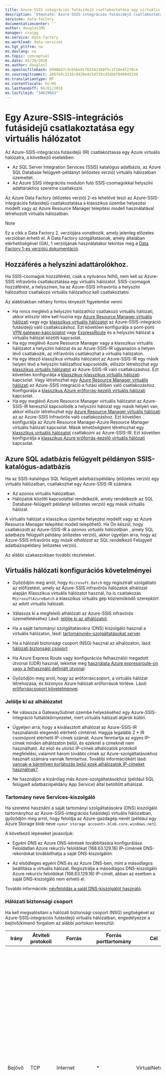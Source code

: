 ```yaml
---
title: Azure-SSIS integrációs futásidejű csatlakoztatása egy virtuális hálózati |} Microsoft Docs
description: 'Útmutató: Azure-SSIS integrációs futásidejű csatlakoztatása az Azure virtuális hálózat.'
services: data-factory
documentationcenter: ''
author: douglaslMS
manager: craigg
ms.service: data-factory
ms.workload: data-services
ms.tgt_pltfrm: na
ms.devlang: na
ms.topic: conceptual
ms.date: 05/29/2018
ms.author: douglasl
ms.openlocfilehash: b998b47cdc65be91f62543369f5c3f18e4f270c4
ms.sourcegitcommit: 266fe4c2216c0420e415d733cd3abbf94994533d
ms.translationtype: MT
ms.contentlocale: hu-HU
ms.lasthandoff: 06/01/2018
ms.locfileid: "34619643"
---
```

# <a name="join-an-azure-ssis-integration-runtime-to-a-virtual-network"></a>Egy Azure-SSIS-integrációs futásidejű csatlakoztatása egy virtuális hálózatot
Az Azure-SSIS-integrációs futásidejű (IR) csatlakoztassa egy Azure virtuális hálózatra, a következő esetekben: 

- Az SQL Server Integration Services (SSIS) katalógus adatbázis, az Azure SQL Database felügyelt-példányt (előzetes verzió) virtuális hálózatban üzemeltet.
- Az Azure SSIS integrációs modulon futó SSIS-csomagokkal helyszíni adattárakhoz szeretne csatlakozni.

 Az Azure Data Factory (előzetes verzió) 2-es lehetővé teszi az Azure-SSIS-integrációs futásidejű csatlakoztatása a klasszikus üzembe helyezési modellt vagy az Azure Resource Manager telepítési modell használatával létrehozott virtuális hálózatban. 

> [!NOTE]
> Ez a cikk a Data Factory 2. verziójára vonatkozik, amely jelenleg előzetes verzióban érhető el. A Data Factory szolgáltatásnak, amely általában elérhetőségével (GA), 1 verziójának használatakor tekintse meg a [Data Factory 1-es verziójú dokumentáció](v1/data-factory-introduction.md).

## <a name="access-to-on-premises-data-stores"></a>Hozzáférés a helyszíni adattárolókhoz.
Ha SSIS-csomagok hozzáférést, csak a nyilvános felhő, nem kell az Azure-SSIS infravörös csatlakoztatása egy virtuális hálózatot. SSIS-csomagok hozzáférést, a helyszínen, ha az Azure-SSIS infravörös a helyszíni hálózathoz csatlakozó virtuális hálózathoz kell csatlakoztatni. 

Az alábbiakban néhány fontos tényezőt figyelembe venni: 

- Ha nincs meglévő a helyszíni hálózathoz csatlakozó virtuális hálózati, akkor először létre kell hoznia egy [Azure Resource Manager virtuális hálózati](../virtual-network/quick-create-portal.md#create-a-virtual-network) vagy egy [klasszikus virtuális hálózatot](../virtual-network/virtual-networks-create-vnet-classic-pportal.md) az Azure-SSIS-integráció futásidejű való csatlakozáshoz. Ezt követően konfigurálja a pont-pont [VPN gateway-kapcsolatot](../vpn-gateway/vpn-gateway-howto-site-to-site-classic-portal.md) vagy [ExpressRoute](../expressroute/expressroute-howto-linkvnet-classic.md) és a helyszíni hálózat a virtuális hálózat közötti kapcsolat.
- Ha egy meglévő Azure Resource Manager vagy a klasszikus virtuális hálózatot a helyszíni hálózat és az Azure-SSIS-IR ugyanazon a helyen lévő csatlakozik, az infravörös csatlakozhat a virtuális hálózaton.
- Ha egy létező klasszikus virtuális hálózatot az Azure-SSIS-IR egy másik helyen lévő a helyszíni hálózathoz kapcsolódik, először létrehozhat egy [klasszikus virtuális hálózatot](../virtual-network/virtual-networks-create-vnet-classic-pportal.md) az Azure-SSIS-IR való csatlakozáshoz. Ezt követően konfigurálja a [klasszikus-klasszikus virtuális hálózati](../vpn-gateway/vpn-gateway-howto-vnet-vnet-portal-classic.md) kapcsolat. Vagy létrehozhat egy [Azure Resource Manager virtuális hálózati](../virtual-network/quick-create-portal.md#create-a-virtual-network) az Azure-SSIS integráció a futási időben való csatlakozáshoz. Konfigurálja a [klasszikus Azure erőforrás-kezelő virtuális hálózati](../vpn-gateway/vpn-gateway-connect-different-deployment-models-portal.md) kapcsolat.
- Ha egy meglévő Azure Resource Manager virtuális hálózatot az Azure-SSIS-IR keresztül kapcsolódik a helyszíni hálózat egy másik helyen van, akkor először létrehozhat egy [Azure Resource Manager virtuális hálózati](../virtual-network/quick-create-portal.md##create-a-virtual-network) az az Azure-SSIS Infravörös való csatlakozáshoz. Ezt követően konfigurálja az Azure Resource Manager-Azure Resource Manager virtuális hálózati kapcsolat. Másik lehetőségként létrehozhat egy [klasszikus virtuális hálózatot](../virtual-network/virtual-networks-create-vnet-classic-pportal.md) csatlakozni az Azure-SSIS-IR. Ezt követően konfigurálja a [klasszikus Azure erőforrás-kezelő virtuális hálózati](../vpn-gateway/vpn-gateway-connect-different-deployment-models-portal.md) kapcsolat.

## <a name="host-the-ssis-catalog-database-on-azure-sql-database-managed-instance"></a>Azure SQL adatbázis felügyelt példányon SSIS-katalógus-adatbázis 
Ha az SSIS-katalógus SQL felügyelt adatbázispéldány (előzetes verzió) egy virtuális hálózatban, csatlakozhat egy Azure-SSIS-IR számára:

- Az azonos virtuális hálózatban.
- Hálózatok közötti kapcsolattal rendelkezik, amely rendelkezik az SQL Database-felügyelt példányt (előzetes verzió) egy másik virtuális hálózat. 

A virtuális hálózat a klasszikus üzembe helyezési modellt vagy az Azure Resource Manager telepítési modell telepíthető. Ha Ön készül, hogy csatlakozott az Azure-SSIS-IR a *azonos virtuális hálózatban* , amely SQL adatbázis felügyelt példány (előzetes verzió), akkor ügyeljen arra, hogy az Azure-SSIS infravörös egy *másik alhálózat* az SQL rendelkező Felügyelt adatbázispéldány (előzetes verzió).   

Az alábbi szakaszokban további részleteket.

## <a name="requirements-for-virtual-network-configuration"></a>Virtuális hálózati konfigurációs követelményei

-   Győződjön meg arról, hogy `Microsoft.Batch` egy regisztrált szolgáltató az előfizetést, amely az Azure-SSIS infravörös hálózatok alhálózat alapján Klasszikus virtuális hálózatot használ, ha is csatlakozás `MicrosoftAzureBatch` a klasszikus virtuális gép közreműködő szerepkört az adott virtuális hálózati.

-   Válassza ki a megfelelő alhálózati az Azure-SSIS infravörös üzemeltetéséhez Lásd: [jelölje ki az alhálózatot](#subnet).

-   Ha a saját tartományi szolgáltatásokra (DNS) kiszolgáló használ a virtuális hálózaton, lásd: [tartománynév-szolgáltatásokat server](#dns_server).

-   Ha a hálózati biztonsági csoport (NSG) használ az alhálózaton, lásd: [hálózati biztonsági csoport](#nsg)

-   Ha Azure Express Route vagy konfigurációs felhasználói megadott útvonal (UDR) használ, tekintse meg [használata Azure expressroute-on vagy a felhasználó definiált útvonal](#route).

-   Győződjön meg arról, hogy az erőforráscsoport, a virtuális hálózat létrehozása, és bizonyos Azure hálózati erőforrások törlése. Lásd: [erőforráscsoport követelményei](#resource-group).

### <a name="subnet"></a> Jelölje ki az alhálózatot
-   Ne válassza a GatewaySubnet üzembe helyezéséhez egy Azure-SSIS-integráció futtatókörnyezetet, mert virtuális hálózati átjárók külön.

-   Ügyeljen arra, hogy a kiválasztott alhálózat az Azure-SSIS-IR használandó elegendő elérhető címtérrel. Hagyja legalább 2 * IR csomópont elérhető IP-címek számát. Azure fenntartja az egyes IP-címek minden alhálózaton belül, és ezeknél a címeknél nem használható. Az első és utolsó IP-címek alhálózatok protokoll megfelelési, valamint három további címek az Azure-szolgáltatásokhoz használt számára vannak fenntartva. További információkért lásd: [vannak-e bármilyen korlátozás belül ezek alhálózatok IP-címeket használnak?](../virtual-network/virtual-networks-faq.md#are-there-any-restrictions-on-using-ip-addresses-within-these-subnets).

-   Ne használjon a kizárólag más Azure-szolgáltatásokhoz (például SQL felügyelt adatbázispéldány App Service) által betöltött alhálózat.

### <a name="dns_server"></a> Tartomány neve Services-kiszolgáló 
Ha szeretné használni a saját tartományi szolgáltatásokra (DNS) kiszolgáló tartományhoz az Azure-SSIS-integrációs futásidejű virtuális hálózatban, győződjön meg arról, hogy feloldja az Azure-gazdagép nevét (például egy Azure Storage blob neve `<your storage account>.blob.core.windows.net`).

A következő lépéseket javasoljuk:

-   Egyéni DNS az Azure DNS-kérések továbbítására konfigurálása. Feloldatlan Azure rekurzív feloldókat (168.63.129.16) IP-címének DNS-rekordokat továbbíthatja a saját DNS-kiszolgálón.

-   Az elsődleges egyéni DNS és az Azure DNS-ben, mint a másodlagos beállítása a virtuális hálózat. Regisztrálja a másodlagos DNS-kiszolgáló Azure rekurzív feloldókat (168.63.129.16) IP-címét, abban az esetben a saját DNS-kiszolgáló nem érhető el.

További információk: [névfeloldás a saját DNS-kiszolgálót használó](../virtual-network/virtual-networks-name-resolution-for-vms-and-role-instances.md#name-resolution-that-uses-your-own-dns-server).

### <a name="nsg"></a> Hálózati biztonsági csoport
Ha kell megvalósítani a hálózati biztonsági csoport (NSG) segítségével az Azure-SSIS-integrációs futásidejű virtuális hálózatban, engedélyezze a bejövő/kimenő forgalom az alábbi portokon keresztül:

| Irány | Átviteli protokoll | Forrás | Forrás porttartomány | Cél | Célport tartomány | Megjegyzések |
|---|---|---|---|---|---|---|
| Bejövő | TCP | Internet | * | VirtualNetwork | 29876, 29877 (ha az infravörös csatlakoztatása az Azure Resource Manager virtuális hálózat) <br/><br/>10100, 20100, 30100 (ha az infravörös csatlakoztatása a klasszikus virtuális hálózatot)| A Data Factory szolgáltatásnak ezeket a portokat használ a virtuális hálózat az Azure-SSIS integrációs futásidejű csomópontjai folytatott kommunikációhoz. <br/><br/> Egy NSG-t vagy nem ad meg, hogy adat-előállító mindig konfigurálja a egy NSG-t a csatolva az Azure-SSIS infravörös üzemeltető virtuális gépek szintjén, a hálózati adapterek (NIC) A Data Factory IP-címek csak a bejövő forgalom engedélyezett. Akkor is, ha az internetes forgalmat a portok megnyitásához, amelyek nincsenek Data Factory IP-címek IP-címekről érkező forgalom le van tiltva, a hálózati adapter szintjén. |
| Kimenő | TCP | VirtualNetwork | * | Internet | 443 | A virtuális hálózat az Azure-SSIS integrációs futásidejű csomópontjai Azure-szolgáltatások, például az Azure Storage és az Azure Event Hubs eléréséhez használja ezt a portot. |
| Kimenő | TCP | VirtualNetwork | * | Internet vagy Sql | 1433-as számú 11000-11999, 14000-14999 | A virtuális hálózat az Azure-SSIS integrációs futásidejű csomópontjai ezeket a portokat használja, az Azure SQL adatbázis-kiszolgáló által üzemeltetett SSISDB eléréséhez. (Erre a célra nincs SQL adatbázis felügyelt példány (előzetes verzió) által üzemeltetett SSISDB vonatkozik.) |
||||||||

### <a name="route"></a> Használja az Azure expressroute-on vagy a felhasználó által megadott útvonal

A Kapcsolódás egy [Azure ExpressRoute](https://azure.microsoft.com/services/expressroute/) kapcsolat a virtuális hálózati infrastruktúra, a helyszíni hálózat kiterjesztése az Azure-bA. 

A közös konfigurálás az, hogy a kényszerített bújtatás használata (BGP-útvonal, a virtuális hálózatba 0.0.0.0/0 hirdetési) amely kényszeríti kimenő internetforgalom a virtuális hálózat az adatfolyamban a helyszíni hálózati berendezések vizsgálat és naplózás. A forgalom áramlását az Azure-SSIS infravörös függő Azure Data Factory szolgáltatással a vnetben közötti kapcsolat megszakad. A megoldás, hogy egy (vagy több) megadása [felhasználó által definiált útvonalak (udr-EK)](../virtual-network/virtual-networks-udr-overview.md) , amely tartalmazza az Azure-SSIS infravörös az alhálózaton Egy UDR határozza meg az alhálózat-specifikus útvonalakat, amelyek figyelembe véve a BGP-útvonal helyett.

Vagy a felhasználó által definiált útvonalak (udr-EK) kimenő internetforgalom kényszerítheti az alhálózatból az Azure-SSIS infravörös egy másik alhálózatnak, a virtuális hálózati berendezések üzemeltet egy tűzfal vagy egy Szegélyhálózaton állomás futtató vizsgálati és naplózási adhat meg.

Mindkét esetben alkalmazni a 0.0.0.0/0 útvonal a következő ugrás típusa, **Internet** , hogy a Data Factory szolgáltatásnak és az Azure-SSIS van infravörös közötti kommunikáció sikeres lehet az Azure-SSIS infravörös futtató az alhálózaton. 

![Adjon hozzá egy útvonalat](media/join-azure-ssis-integration-runtime-virtual-network/add-route-for-vnet.png)

Ha aggódik való vizsgálja meg az adott alhálózat kimenő internetforgalom, azt is megteheti az NSG-szabályok kimenő célok korlátozhatja az alhálózaton [Azure adatközpont IP-címek](https://www.microsoft.com/download/details.aspx?id=41653).

Lásd: [a PowerShell parancsfájl](https://gallery.technet.microsoft.com/scriptcenter/Adds-Azure-Datacenter-IP-dbeebe0c) példát. Akkor kell futtatnia a parancsfájl hetente és naprakész állapotban tarthatja az Azure data center IP-címek listájából.

### <a name="resource-group"></a> Az erőforráscsoport követelmények
Az Azure-SSIS infravörös bizonyos hálózati erőforrásokhoz ugyanabban az erőforráscsoportban, a virtuális hálózat, például egy Azure load balancer, az Azure nyilvános IP-cím és munkahelyi hálózati biztonsági csoport létrehozásához szükséges.

-   Győződjön meg arról, hogy nincs-e bármilyen erőforrás zárolását az erőforráscsoportba vagy előfizetést, amelyhez a virtuális hálózat tartozik. Ha konfigurál egy olvasási zárolás vagy a delete zárolja, indítása és leállítása az infravörös is sikertelen, vagy lefagy.

-   Győződjön meg arról, hogy nincs-e az Azure-házirendet, amely megakadályozza a következő erőforrások az erőforráscsoportban vagy előfizetést, amelyhez a virtuális hálózat tartozik:
    -   Microsoft.Network/LoadBalancers
    -   Microsoft.Network/NetworkSecurityGroups
    -   Microsoft.Network/PublicIPAddresses

## <a name="azure-portal-data-factory-ui"></a>Azure-portálon (Data Factory UI)
Ez a szakasz bemutatja, hogyan lehet egy meglévő Azure-SSIS-futtatókörnyezet egy virtuális hálózat (klasszikus vagy az Azure Resource Manager) az Azure portál és a Data Factory felhasználói felület használatával. Először meg kell a virtuális hálózat megfelelő konfigurálása az Azure-SSIS-IR csatlakoztatása előtt. Nyissa meg a virtuális hálózat (klasszikus vagy az Azure Resource Manager) típusa a következő két szakasz egyikével. Ezt követően a harmadik szakasz az Azure-SSIS-IR csatlakoztatása a virtuális hálózat. 

### <a name="use-the-portal-to-configure-an-azure-resource-manager-virtual-network"></a>Az Azure Resource Manager virtuális hálózat konfigurálása a portál használatával
Virtuális hálózat konfigurálása előtt egy Azure-SSIS-IR csatlakozhat hozzá kell.

1. Indítsa el a Microsoft Edge vagy a Google Chrome. A Data Factory felhasználói felület jelenleg csak az adott webböngésző használata támogatott.
2. Jelentkezzen be az [Azure Portalra](https://portal.azure.com).
3. Válassza ki **további szolgáltatások**. Szűrhet, és válassza ki **virtuális hálózatok**.
4. Szűrhet, és a listában jelölje ki a virtuális hálózat. 
5. Az a **virtuális hálózati** lapon jelölje be **tulajdonságok**. 
6. Válassza a Másolás gombra **erőforrás-azonosító** az erőforrás-azonosítója a virtuális hálózat másolása a vágólapra. Mentse az Azonosítót a OneNote-bA vagy egy fájlt a vágólapról.
7. Válassza ki **alhálózatok** a bal oldali menüben. Győződjön meg arról, hogy hány **elérhető címek** nagyobb, mint az Azure-SSIS-integrációs futásidejű csomópontján.
8. Győződjön meg arról, hogy az Azure Batch-szolgáltató regisztrálva van az Azure-előfizetés, amely rendelkezik a virtuális hálózat. Vagy az Azure Batch-szolgáltató regisztrálása. Ha már rendelkezik Azure Batch-fiók az előfizetéshez, majd az előfizetés az Azure Batch van regisztrálva. (A Data Factory-portálon az Azure-SSIS infravörös hoz létre, ha az Azure Batch-szolgáltató automatikusan regisztrálva van az Ön.)

   a. Azure-portálon, válassza ki a **előfizetések** a bal oldali menüben.

   b. Válassza ki előfizetését. 
   
   c. Válassza ki **erőforrás-szolgáltató** a bal oldali, és ellenőrizze, hogy **Microsoft.Batch** egy regisztrált szolgáltató.     
      !["Regisztrált" állapotának megerősítése](media/join-azure-ssis-integration-runtime-virtual-network/batch-registered-confirmation.png)

   Ha nem lát **Microsoft.Batch** a listában, regisztrálja őket, [üres Azure Batch-fiók létrehozása](../batch/batch-account-create-portal.md) az előfizetésben. Később is törli.

### <a name="use-the-portal-to-configure-a-classic-virtual-network"></a>Klasszikus virtuális hálózat konfigurálása a portál használatával
Virtuális hálózat konfigurálása előtt egy Azure-SSIS-IR csatlakozhat hozzá kell.

1. Indítsa el a Microsoft Edge vagy a Google Chrome. A Data Factory felhasználói felület jelenleg csak az alábbi böngészők használata támogatott.
2. Jelentkezzen be az [Azure Portalra](https://portal.azure.com).
3. Válassza ki **további szolgáltatások**. Szűrhet, és válassza ki **virtuális hálózatok (klasszikus)**.
4. Szűrhet, és a listában jelölje ki a virtuális hálózat. 
5. Az a **virtuális hálózat (klasszikus)** lapon jelölje be **tulajdonságok**. 

    ![Klasszikus virtuális hálózati erőforrás-azonosító](media/join-azure-ssis-integration-runtime-virtual-network/classic-vnet-resource-id.png)
5. Válassza a Másolás gombra **erőforrás-azonosító** az erőforrás-azonosító, a klasszikus hálózat másolása a vágólapra. Mentse az Azonosítót a OneNote-bA vagy egy fájlt a vágólapról.
6. Válassza ki **alhálózatok** a bal oldali menüben. Győződjön meg arról, hogy hány **elérhető címek** nagyobb, mint az Azure-SSIS-integrációs futásidejű csomópontján.

    ![A virtuális hálózaton rendelkezésre álló címek száma](media/join-azure-ssis-integration-runtime-virtual-network/number-of-available-addresses.png)
7. Csatlakozás **MicrosoftAzureBatch** számára a **klasszikus virtuális gép közreműködő** szerepkör a virtuális hálózat.

    a. Válassza ki **hozzáférés-vezérlés (IAM)** a bal oldali menüben, majd válassza a **Hozzáadás** az eszköztáron. 
       !["Hozzáférés-vezérlés" és "Hozzáadás" gombok](media/join-azure-ssis-integration-runtime-virtual-network/access-control-add.png)

    b. Az a **engedélyek hozzáadása** lapon jelölje be **klasszikus virtuális gép közreműködő** a **szerepkör**. Beillesztés **ddbf3205-c6bd-46ae-8127-60eb93363864** a a **válasszon** mezőbe, majd válassza ki **Microsoft Azure Batch** a keresési eredmények listájáról.   
       !["Engedélyek hozzáadása" lapon a keresési eredmények](media/join-azure-ssis-integration-runtime-virtual-network/azure-batch-to-vm-contributor.png)

    c. Válassza ki **mentése** menti a beállításokat, és zárja be a lapot.  
       ![Hozzáférési beállítások mentése](media/join-azure-ssis-integration-runtime-virtual-network/save-access-settings.png)

    d. Ellenőrizze, hogy látható **Microsoft Azure Batch** közreműködők listájában.  
       ![Azure Batch hozzáférés megerősítése](media/join-azure-ssis-integration-runtime-virtual-network/azure-batch-in-list.png)

5. Győződjön meg arról, hogy az Azure Batch-szolgáltató regisztrálva van az Azure-előfizetés, amely rendelkezik a virtuális hálózat. Vagy az Azure Batch-szolgáltató regisztrálása. Ha már rendelkezik Azure Batch-fiók az előfizetéshez, majd az előfizetés az Azure Batch van regisztrálva. (A Data Factory-portálon az Azure-SSIS infravörös hoz létre, ha az Azure Batch-szolgáltató automatikusan regisztrálva van az Ön.)

   a. Azure-portálon, válassza ki a **előfizetések** a bal oldali menüben.

   b. Válassza ki előfizetését.

   c. Válassza ki **erőforrás-szolgáltató** a bal oldali, és ellenőrizze, hogy **Microsoft.Batch** egy regisztrált szolgáltató.     
      !["Regisztrált" állapotának megerősítése](media/join-azure-ssis-integration-runtime-virtual-network/batch-registered-confirmation.png)

   Ha nem lát **Microsoft.Batch** a listában, regisztrálja őket, [üres Azure Batch-fiók létrehozása](../batch/batch-account-create-portal.md) az előfizetésben. Később is törli. 

### <a name="join-the-azure-ssis-ir-to-a-virtual-network"></a>Az Azure-SSIS infravörös csatlakoztatása egy virtuális hálózatot

1. Indítsa el a Microsoft Edge vagy a Google Chrome. A Data Factory felhasználói felület jelenleg csak az adott webböngésző használata támogatott.
2. Az a [Azure-portálon](https://portal.azure.com), jelölje be **adat-előállítók** a bal oldali menüben. Ha nem lát **adat-előállítók** válassza a menü **további szolgáltatások**, majd válassza **adat-előállítók** a a **ESZKÖZINTELLIGENCIA + ANALITIKA**szakasz. 
    
   ![Adat-előállítók listája](media/join-azure-ssis-integration-runtime-virtual-network/data-factories-list.png)
2. A listában jelölje ki a data factory az Azure-SSIS-integráció futtatási idő mellett. A data factory a kezdőlap talál. Válassza ki a **Szerző & telepítés** csempére. A Data Factory felhasználói felületén külön lapon látható. 

   ![Data factory kezdőlap](media/join-azure-ssis-integration-runtime-virtual-network/data-factory-home-page.png)
3. A Data Factory felhasználói felületén, váltson a **szerkesztése** lapon jelölje be **kapcsolatok**, és váltson a **integrációs futtatókörnyezetek** lapon. 

   !["Integrációs futtatókörnyezetek" lap](media/join-azure-ssis-integration-runtime-virtual-network/integration-runtimes-tab.png)
4. Ha az Azure-SSIS-IR fut, integrációs futásidejű listájában válassza ki a **leállítása** gombra a **műveletek** az Azure-SSIS infravörös oszlopban Az IR nem szerkeszthető, amíg le nem állítják azt. 

   ![Állítsa le az infravörös](media/join-azure-ssis-integration-runtime-virtual-network/stop-ir-button.png)
1. Integrációs futásidejű listájából válassza ki a **szerkesztése** gombra a **műveletek** az Azure-SSIS infravörös oszlopban

   ![Az integrációs futásidejű szerkesztése](media/join-azure-ssis-integration-runtime-virtual-network/integration-runtime-edit.png)
5. Az a **általános beállítások** oldalán a **integrációs futásidejű telepítő** ablakban válassza ki **következő**. 

   ![Az IR-telepítő általános beállításai](media/join-azure-ssis-integration-runtime-virtual-network/ir-setup-general-settings.png)
6. Az a **SQL-beállítások** lapon adja meg a rendszergazdai jelszót, és válassza ki **következő**.

   ![Az IR-telepítő SQL Server-beállítások](media/join-azure-ssis-integration-runtime-virtual-network/ir-setup-sql-settings.png)
7. Az a **speciális beállítások** lapon, a következő műveleteket hajthatja végre: 

   a. Jelölje be a **egy Vnetet az Azure-SSIS integráció a futási időben való csatlakozáshoz, és az Azure-szolgáltatások engedélyezése a virtuális hálózat engedélyek/beállítások kiválasztása**.

   b. A **típus**, adja meg, hogy a virtuális hálózat a klasszikus virtuális hálózatot, vagy egy Azure Resource Manager virtuális hálózatot. 

   c. A **VNet neve**, válassza ki a virtuális hálózatot.

   d. A **alhálózati név**, jelölje ki az alhálózatot a virtuális hálózat.

   e. Válassza ki **frissítés**. 

   ![Az IR-telepítő speciális beállítások](media/join-azure-ssis-integration-runtime-virtual-network/ir-setup-advanced-settings.png)
8. Most, megkezdheti a IR segítségével a **Start** gombra a **műveletek** az Azure-SSIS infravörös oszlopban Egy Azure-SSIS infravörös elindításához körülbelül 20 percet vesz igénybe 


## <a name="azure-powershell"></a>Azure PowerShell

### <a name="configure-a-virtual-network"></a>Virtuális hálózat konfigurálása
Virtuális hálózat konfigurálása előtt egy Azure-SSIS-IR csatlakozhat hozzá kell. Automatikus konfigurálása az Azure-SSIS integrációs futásidejű való csatlakozáshoz a virtuális hálózat virtuális hálózati engedélyek/beállításait, vegye fel a következő parancsfájlt:

```powershell
# Register to the Azure Batch resource provider
# Make sure to run this script against the subscription to which the VNet belongs.
if(![string]::IsNullOrEmpty($VnetId) -and ![string]::IsNullOrEmpty($SubnetName))
{
    $BatchApplicationId = "ddbf3205-c6bd-46ae-8127-60eb93363864"
    $BatchObjectId = (Get-AzureRmADServicePrincipal -ServicePrincipalName $BatchApplicationId).Id

    Register-AzureRmResourceProvider -ProviderNamespace Microsoft.Batch
    while(!(Get-AzureRmResourceProvider -ProviderNamespace "Microsoft.Batch").RegistrationState.Contains("Registered"))
    {
    Start-Sleep -s 10
    }
    if($VnetId -match "/providers/Microsoft.ClassicNetwork/")
    {
        # Assign the VM contributor role to Microsoft.Batch
        New-AzureRmRoleAssignment -ObjectId $BatchObjectId -RoleDefinitionName "Classic Virtual Machine Contributor" -Scope $VnetId
    }
}
```

### <a name="create-an-azure-ssis-ir-and-join-it-to-a-virtual-network"></a>Hozzon létre egy Azure-SSIS-IR, és csatlakoztassa a virtuális hálózathoz
Hozzon létre egy Azure-SSIS-IR, és egyszerre egy virtuális hálózathoz csatlakozzon hozzá. A teljes parancsfájl és utasításokat lásd: [hozzon létre egy Azure-SSIS-integrációs futásidejű](create-azure-ssis-integration-runtime.md#azure-powershell).

### <a name="join-an-existing-azure-ssis-ir-to-a-virtual-network"></a>Egy meglévő Azure-SSIS-IR csatlakoztatása egy virtuális hálózatot
A parancsfájl a [hozzon létre egy Azure-SSIS-integrációs futásidejű](create-azure-ssis-integration-runtime.md) cikkből megtudhatja, hogyan hozzon létre egy Azure-SSIS-IR, és ugyanazt a parancsfájlt a virtuális hálózathoz csatlakozzon hozzá. Ha egy meglévő Azure-SSIS-IR, a következő lépésekkel csatlakozzon hozzá a virtuális hálózathoz: 

1. Állítsa le az Azure-SSIS infravörös
2. Konfigurálja az Azure-SSIS infravörös a virtuális hálózathoz csatlakoztatni. 
3. Indítsa el az Azure-SSIS infravörös 

### <a name="define-the-variables"></a>A változók megadása

```powershell
$ResourceGroupName = "<Azure resource group name>"
$DataFactoryName = "<Data factory name>" 
$AzureSSISName = "<Specify Azure-SSIS IR name>"
## These two parameters apply if you are using a virtual network and Azure SQL Database Managed Instance (Preview) 
# Specify information about your classic or Azure Resource Manager virtual network.
$VnetId = "<Name of your Azure virtual network>"
$SubnetName = "<Name of the subnet in the virtual network>"
```

### <a name="stop-the-azure-ssis-ir"></a>Állítsa le az Azure-SSIS infravörös
Állítsa le az Azure-SSIS-integrációs futásidejű, mielőtt egy virtuális hálózathoz csatlakozik. Ez a parancs kiadott összes csomópontját, és leállítja a számlázási:

```powershell
Stop-AzureRmDataFactoryV2IntegrationRuntime -ResourceGroupName $ResourceGroupName `
                                             -DataFactoryName $DataFactoryName `
                                             -Name $AzureSSISName `
                                             -Force 
```
### <a name="configure-virtual-network-settings-for-the-azure-ssis-ir-to-join"></a>Csatlakozás az Azure-SSIS infravörös virtuális hálózati beállításainak konfigurálása

```powershell
# Register to the Azure Batch resource provider
# Make sure to run this script against the subscription to which the VNet belongs.
if(![string]::IsNullOrEmpty($VnetId) -and ![string]::IsNullOrEmpty($SubnetName))
{
    $BatchObjectId = (Get-AzureRmADServicePrincipal -ServicePrincipalName "MicrosoftAzureBatch").Id
    Register-AzureRmResourceProvider -ProviderNamespace Microsoft.Batch
    while(!(Get-AzureRmResourceProvider -ProviderNamespace "Microsoft.Batch").RegistrationState.Contains("Registered"))
    {
        Start-Sleep -s 10
    }
    if($VnetId -match "/providers/Microsoft.ClassicNetwork/")
    {
        # Assign VM contributor role to Microsoft.Batch
        New-AzureRmRoleAssignment -ObjectId $BatchObjectId -RoleDefinitionName "Classic Virtual Machine Contributor" -Scope $VnetId
    }
}
```

### <a name="configure-the-azure-ssis-ir"></a>Az Azure-SSIS infravörös konfigurálása
Az Azure-SSIS integrációs futásidejű való csatlakozáshoz a virtuális hálózat konfigurálásához futtassa a `Set-AzureRmDataFactoryV2IntegrationRuntime` parancs: 

```powershell
Set-AzureRmDataFactoryV2IntegrationRuntime  -ResourceGroupName $ResourceGroupName `
                                            -DataFactoryName $DataFactoryName `
                                            -Name $AzureSSISName `
                                            -Type Managed `
                                            -VnetId $VnetId `
                                            -Subnet $SubnetName
```

### <a name="start-the-azure-ssis-ir"></a>Indítsa el az Azure-SSIS infravörös
Az Azure-SSIS-integrációs futásidejű indításához futtassa a következő parancsot: 

```powershell
Start-AzureRmDataFactoryV2IntegrationRuntime -ResourceGroupName $ResourceGroupName `
                                             -DataFactoryName $DataFactoryName `
                                             -Name $AzureSSISName `
                                             -Force

```
Ez a parancs 20-30 percig tart.

## <a name="next-steps"></a>További lépések
Az Azure-SSIS futásidejű kapcsolatos további információkért lásd a következő témaköröket: 

- [Azure-SSIS integrációs futásidejű](concepts-integration-runtime.md#azure-ssis-integration-runtime). Ez a cikk tájékoztatást integrációs futtatókörnyezetek általában, beleértve az Azure-SSIS infravörös 
- [Oktatóanyag: SSIS-csomagok üzembe helyezése az Azure-ban](tutorial-create-azure-ssis-runtime-portal.md). Ez a cikk részletesen hozzon létre egy Azure-SSIS infravörös Az Azure SQL-adatbázis segítségével a SSIS-katalógust. 
- [Azure-SSIS integrációs modul létrehozása](create-azure-ssis-integration-runtime.md). Ez a cikk kibővíti az oktatóanyag, és utasításokkal szolgál az Azure SQL adatbázis felügyelt példány (előzetes verzió) használatával, és az infravörös csatlakoztatása egy virtuális hálózatot. 
- [Azure-SSIS integrációs modul monitorozása](monitor-integration-runtime.md#azure-ssis-integration-runtime). Ez a cikk bemutatja, hogyan kérhet le információkat egy Azure-SSIS integrációs modulról, és ismerteti a visszaadott információkban található állapotok leírását. 
- [Azure-SSIS integrációs modul kezelése](manage-azure-ssis-integration-runtime.md). Ez a cikk bemutatja, hogyan lehet leállítani, elindítani vagy eltávolítani egy Azure-SSIS integrációs modult. Azt is bemutatja, hogyan horizontális felskálázás az Azure-SSIS-IR csomópontok hozzáadásával. 
